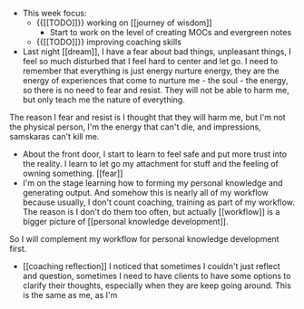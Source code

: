 -  This week focus:
    - {{[[TODO]]}} working on [[journey of wisdom]]
        - Start to work on the level of creating MOCs and evergreen notes
    - {{[[TODO]]}} improving coaching skills
- Last night [[dream]], I have a fear about bad things, unpleasant things, I feel so much disturbed that I feel hard to center and let go. I need to remember that everything is just energy nurture energy, they are the energy of experiences that come to nurture me - the soul - the energy, so there is no need to fear and resist. They will not be able to harm me, but only teach me the nature of everything.

The reason I fear and resist is I thought that they will harm me, but I'm not the physical person, I'm the energy that can't die, and impressions, samskaras can't kill me.
- About the front door, I start to learn to feel safe and put more trust into the reality. I learn to let go my attachment for stuff and the feeling of owning something. [[fear]]
- I'm on the stage learning how to forming my personal knowledge and generating output. And somehow this is nearly all of my workflow because usually, I don't count coaching, training as part of my workflow. The reason is I don't do them too often, but actually [[workflow]] is a bigger picture of [[personal knowledge development]].

So I will complement my workflow for personal knowledge development first.
- [[coaching reflection]] I noticed that sometimes I couldn't just reflect and question, sometimes I need to have clients to have some options to clarify their thoughts, especially when they are keep going around. This is the same as me, as I'm 
